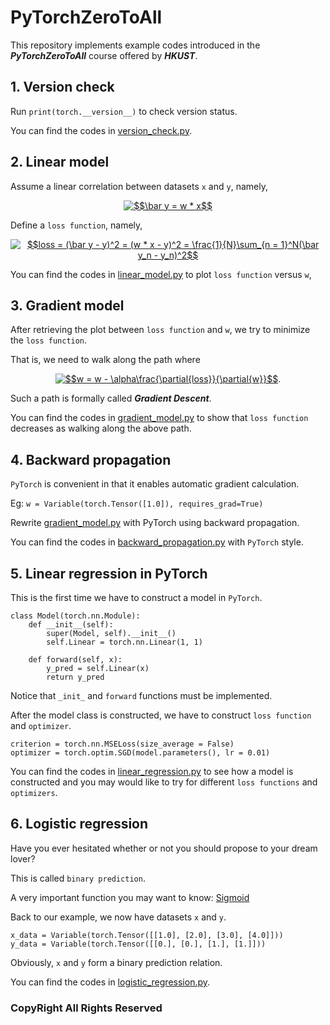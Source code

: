 # PyTorchZeroToAll

This repository implements example codes introduced in the ***PyTorchZeroToAll*** course offered by ***HKUST***. 

## 1. Version check

Run ```print(torch.__version__)``` to check version status.

You can find the codes in [version_check.py].

[version_check.py]: https://github.com/Tom-Pomelo/PyTorchZeroToAll/blob/master/1_version_check.py

## 2. Linear model

Assume a linear correlation between datasets `x` and `y`, namely, <center><a href="https://www.codecogs.com/eqnedit.php?latex=\fn_cm&space;$$\bar&space;y&space;=&space;w&space;*&space;x$$" target="_blank"><img src="https://latex.codecogs.com/png.latex?\fn_cm&space;$$\bar&space;y&space;=&space;w&space;*&space;x$$" title="$$\bar y = w * x$$" /></a></center>

Define a `loss function`, namely, <center><a href="https://www.codecogs.com/eqnedit.php?latex=\fn_cm&space;$$loss&space;=&space;(\bar&space;y&space;-&space;y)^2&space;=&space;(w&space;*&space;x&space;-&space;y)^2&space;=&space;\frac{1}{N}\sum_{n&space;=&space;1}^N(\bar&space;y_n&space;-&space;y_n)^2$$" target="_blank"><img src="https://latex.codecogs.com/png.latex?\fn_cm&space;$$loss&space;=&space;(\bar&space;y&space;-&space;y)^2&space;=&space;(w&space;*&space;x&space;-&space;y)^2&space;=&space;\frac{1}{N}\sum_{n&space;=&space;1}^N(\bar&space;y_n&space;-&space;y_n)^2$$" title="$$loss = (\bar y - y)^2 = (w * x - y)^2 = \frac{1}{N}\sum_{n = 1}^N(\bar y_n - y_n)^2$$" /></a></center>

You can find the codes in [linear_model.py] to plot `loss function` versus `w`, 

[linear_model.py]: https://github.com/Tom-Pomelo/PyTorchZeroToAll/blob/master/2_linear_model.py

## 3. Gradient model

After retrieving the plot between `loss function` and `w`, we try to minimize the `loss function`.

That is, we need to walk along the path where 

<center>
<a href="https://www.codecogs.com/eqnedit.php?latex=\fn_cm&space;$$w&space;=&space;w&space;-&space;\alpha\frac{\partial{loss}}{\partial{w}}$$" target="_blank"><img src="https://latex.codecogs.com/png.latex?\fn_cm&space;$$w&space;=&space;w&space;-&space;\alpha\frac{\partial{loss}}{\partial{w}}$$" title="$$w = w - \alpha\frac{\partial{loss}}{\partial{w}}$$" /></a>.
</center>

Such a path is formally called ***Gradient Descent***.

You can find the codes in [gradient_model.py] to show that `loss function` decreases as walking along the above path.

## 4. Backward propagation

`PyTorch` is convenient in that it enables automatic gradient calculation. 

Eg: `w = Variable(torch.Tensor([1.0]), requires_grad=True)`

Rewrite [gradient_model.py] with PyTorch using backward propagation.

You can find the codes in [backward_propagation.py] with `PyTorch` style.

## 5. Linear regression in PyTorch

This is the first time we have to construct a model in `PyTorch`.

```
class Model(torch.nn.Module):
    def __init__(self):
        super(Model, self).__init__()
        self.Linear = torch.nn.Linear(1, 1)

    def forward(self, x):
        y_pred = self.Linear(x)
        return y_pred
```

Notice that `_init_` and `forward` functions must be implemented. 

After the model class is constructed, we have to construct `loss function` and `optimizer`. 

```
criterion = torch.nn.MSELoss(size_average = False)
optimizer = torch.optim.SGD(model.parameters(), lr = 0.01)
```

You can find the codes in [linear_regression.py] to see how a model is constructed and you may would like to try for different `loss functions` and `optimizers`.

## 6. Logistic regression

Have you ever hesitated whether or not you should propose to your dream lover?

This is called `binary prediction`.

A very important function you may want to know: [Sigmoid]

Back to our example, we now have datasets `x` and `y`.

```
x_data = Variable(torch.Tensor([[1.0], [2.0], [3.0], [4.0]]))
y_data = Variable(torch.Tensor([[0.], [0.], [1.], [1.]]))
```

Obviously, `x` and `y` form a binary prediction relation.

You can find the codes in [logistic_regression.py].

### CopyRight All Rights Reserved

[logistic_regression.py]: https://github.com/Tom-Pomelo/PyTorchZeroToAll/blob/master/6_logistic_regression.py

[Sigmoid]: https://en.wikipedia.org/wiki/Sigmoid_function

[linear_regression.py]: https://github.com/Tom-Pomelo/PyTorchZeroToAll/blob/master/5_linear_regression.py

[backward_propagation.py]: https://github.com/Tom-Pomelo/PyTorchZeroToAll/blob/master/4_backward_propagation.py

[gradient_model.py]: https://github.com/Tom-Pomelo/PyTorchZeroToAll/blob/master/3_gradient_model.py